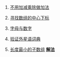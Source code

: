 1. [不用加减乘除做加法](https://leetcode.cn/problems/bu-yong-jia-jian-cheng-chu-zuo-jia-fa-lcof/)

2. [寻找数组的中心下标](https://leetcode.cn/problems/find-pivot-index/)

3. [字母与数字](https://leetcode.cn/problems/find-longest-subarray-lcci/)

4. [验证外星语词典](https://leetcode.cn/problems/verifying-an-alien-dictionary/)

5. [长度最小的子数组](https://leetcode.cn/problems/minimum-size-subarray-sum/solution/by-lyl-8b-j0cv/)  **[解法](https://github.com/1684838553/arithmeticQuestions/blob/main/%E6%BB%91%E5%8A%A8%E7%AA%97%E5%8F%A3/%E9%95%BF%E5%BA%A6%E6%9C%80%E5%B0%8F%E7%9A%84%E5%AD%90%E6%95%B0%E7%BB%84.js)**
